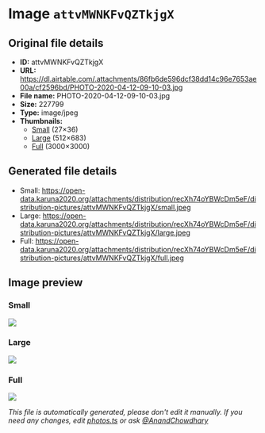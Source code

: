 # Image `attvMWNKFvQZTkjgX`

## Original file details

- **ID:** attvMWNKFvQZTkjgX
- **URL:** https://dl.airtable.com/.attachments/86fb6de596dcf38dd14c96e7653ae00a/cf2596bd/PHOTO-2020-04-12-09-10-03.jpg
- **File name:** PHOTO-2020-04-12-09-10-03.jpg
- **Size:** 227799
- **Type:** image/jpeg
- **Thumbnails:**
  - [Small](https://dl.airtable.com/.attachmentThumbnails/8906a3b9dbb008aa8a034f319ddcbd3c/580a69b4) (27×36)
  - [Large](https://dl.airtable.com/.attachmentThumbnails/28b22bd0c2d8c03e7d7fae91091a897f/4eebc2be) (512×683)
  - [Full](https://dl.airtable.com/.attachmentThumbnails/ebfe4f917fa27eac3c60b16e15e8c46b/9b0fa11c) (3000×3000)

## Generated file details

- Small: https://open-data.karuna2020.org/attachments/distribution/recXh74oYBWcDm5eF/distribution-pictures/attvMWNKFvQZTkjgX/small.jpeg
- Large: https://open-data.karuna2020.org/attachments/distribution/recXh74oYBWcDm5eF/distribution-pictures/attvMWNKFvQZTkjgX/large.jpeg
- Full: https://open-data.karuna2020.org/attachments/distribution/recXh74oYBWcDm5eF/distribution-pictures/attvMWNKFvQZTkjgX/full.jpeg

## Image preview

### Small

![](https://open-data.karuna2020.org/attachments/distribution/recXh74oYBWcDm5eF/distribution-pictures/attvMWNKFvQZTkjgX/small.jpeg)

### Large

![](https://open-data.karuna2020.org/attachments/distribution/recXh74oYBWcDm5eF/distribution-pictures/attvMWNKFvQZTkjgX/large.jpeg)

### Full

![](https://open-data.karuna2020.org/attachments/distribution/recXh74oYBWcDm5eF/distribution-pictures/attvMWNKFvQZTkjgX/full.jpeg)

_This file is automatically generated, please don't edit it manually. If you need any changes, edit [photos.ts](/photos.ts) or ask [@AnandChowdhary](https://github.com/AnandChowdhary)_
